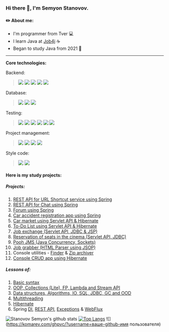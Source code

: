 ### Hi there 👋, I'm Semyon Stanovov.

#### :pencil2: About me:

+ I'm programmer from Tver :computer:
+ I learn Java at [Job4j](https://job4j.ru/) :coffee:
+ Began to study Java from 2021 :date:

---

<b>Core technologies:</b>

Backend: 
> ![](https://img.shields.io/badge/Java->=_8-orange)
> ![](https://img.shields.io/badge/Spring->=_5.0-c0ffee)
> ![](https://img.shields.io/badge/Hibernate->=_5.0-green)
> ![](https://img.shields.io/badge/JDBC-738bff)
> ![](https://img.shields.io/badge/Servlet-AFBBF8)

Database: 
> ![](https://img.shields.io/badge/PostgerSQL-9-blue)
> ![](https://img.shields.io/badge/MySQL-8-ffc600)
> ![](https://img.shields.io/badge/Liquibase-3-ff3333)

Testing:
> ![](https://img.shields.io/badge/JUnit-4-yellowgreen)
> ![](https://img.shields.io/badge/Mockito-brightgreen)
> ![](https://img.shields.io/badge/JaCoCo-c75a28)
> ![](https://img.shields.io/badge/JMH-23343e)
> ![](https://img.shields.io/badge/HSQLDB-03658c)
> ![](https://img.shields.io/badge/H2-0007c7)

Project management: 
> ![](https://img.shields.io/badge/Maven-3-red)
> ![](https://img.shields.io/badge/Travis-CI-succes)
> ![](https://img.shields.io/badge/ApacheTomcat-yellow)
> ![](https://img.shields.io/badge/Heroku-42578d)

Style code:

> ![](https://img.shields.io/badge/Checkstyle-lightgrey)
> ![](https://img.shields.io/badge/JavaDoc-f2f2f2)

#### Here is my study projects:
##### Projects:
1. [REST API for URL Shortcut service using Spring](https://github.com/stanovov/job4j_url_shortcut)
2. [REST API for Chat using Spring](https://github.com/stanovov/job4j_chat)
3. [Forum using Spring](https://github.com/stanovov/job4j_forum)
4. [Car accident registration app using Spring](https://github.com/stanovov/job4j_car_accident)
5. [Car market using Servlet API & Hibernate](https://github.com/stanovov/job4j_cars)
6. [To-Do List using Servlet API & Hibernate](https://github.com/stanovov/job4j_todo)
7. [Job exchange (Servlet API, JDBC & JSP)](https://github.com/stanovov/job4j_dreamjob)
8. [Reservation of seats in the cinema (Servlet API, JDBC)](https://github.com/stanovov/job4j_cinema)
9. [Pooh JMS (Java Concurrency, Sockets)](https://github.com/stanovov/job4j_pooh)
10. [Job grabber (HTML Parser using JSOP)](https://github.com/stanovov/job4j_grabber)
11. Console utilities - [Finder](https://github.com/stanovov/job4j_finder) & [Zip archiver](https://github.com/stanovov/job4j_zip)
12. [Console CRUD app using Hibernate](https://github.com/stanovov/job4j_tracker)

##### Lessons of:
1. [Basic syntax](https://github.com/stanovov/job4j_elementary)
2. [OOP, Collections (Lite), FP, Lambda and Stream API](https://github.com/stanovov/job4j_trainee)
3. [Data structures, Algorithms, IO, SQL, JDBC, GC and OOD](https://github.com/stanovov/job4j_design)
4. [Multithreading](https://github.com/stanovov/job4j_threads)
5. [Hibernate](https://github.com/stanovov/job4j_hibernate)
6. Spring [DI](https://github.com/stanovov/job4j_spring), [REST API](https://github.com/stanovov/job4j_rest), [Exceptions](https://github.com/stanovov/job4j_bank) & [WebFlux](https://github.com/stanovov/weather_reactive)

![Stanovov Semyon's github stats](https://github-readme-stats.vercel.app/api?username=stanovov&hide=stars,prs,issues,contribs)
[![Top Langs](https://github-readme-stats.vercel.app/api/top-langs/?username=stanovov&layout=compact&hide=shell)](https://github.com/stanovov/github-readme-stats)
![](https://komarev.com/ghpvc/?username=ваше-github-имя пользователя)

